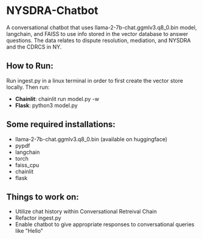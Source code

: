 # NYSDRA-Chatbot
A conversational chatbot that uses llama-2-7b-chat.ggmlv3.q8_0.bin model, langchain, and FAISS to use info stored in the vector database to answer questions. The data relates to dispute resolution, mediation, and NYSDRA and the CDRCS in NY.

## How to Run:
Run ingest.py in a linux terminal in order to first create the vector store locally. Then run:
+ **Chainlit**: chainlit run model.py -w
+ **Flask**: python3 model.py
## Some required installations:
+ llama-2-7b-chat.ggmlv3.q8_0.bin (available on huggingface)
+ pypdf
+ langchain
+ torch
+ faiss_cpu
+ chainlit
+ flask

## Things to work on:
+ Utilize chat history within Conversational Retreival Chain
+ Refactor ingest.py
+ Enable chatbot to give appropriate responses to conversational queries like "Hello"